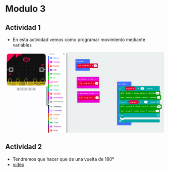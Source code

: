# Modulo 3

## Actividad 1

- En esta actividad vemos como programar movimiento mediante variables

![image text](modulo3_variables.png)


## Actividad 2

- Tendremos que hacer que de una vuelta de 180º
- [video](https://www.youtube.com/shorts/Az_h9sKyvoQ)
